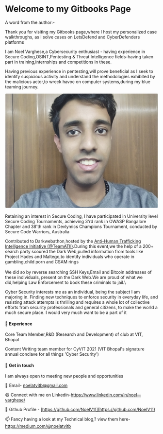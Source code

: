 # Welcome to my Gitbooks Page

A word from the author:-&#x20;

Thank you for visiting my Gitbooks page,where I host my personalized case walkthroughs, as I solve cases on LetsDefend and CyberDefenders platforms

I am Noel Varghese,a Cybersecurity enthusiast - having experience in Secure Coding,OSINT,Pentesting & Threat Intelligence fields-having taken part in training,internships and competitions in these.

Having previous experience in pentesting,will prove beneficial as I seek to identify suspicious activity and understand the methodologies exhibited by the malicious actor,to wreck havoc on computer systems,during my blue teaming journey.

![](.gitbook/assets/1.PNG)

Retaining an interest in Secure Coding, I have participated in University level Secure Coding Tournaments, achieving 3'rd rank in OWASP Bangalore Chapter and 38'th rank in Devlymics Champions Tournament, conducted by Secure Code Warriors, Australia

Contributed to Darkwebathon,hosted by the [Anti-Human Trafficking Intelligence Initiative (@TeamATII)](https://www.linkedin.com/company/anti-human-trafficking-intelligence-initiative/).During this event,we the help of a 200+ search party scoured the Dark Web,pulled information from tools like Project Hades and Maltego,to identify individuals who operate in gambling,child porn and CSAM rings\
\
We did so by reverse searching SSH Keys,Email and Bitcoin addresses of these individuals, present on the Dark Web.We are proud of what we did,helping Law Enforcement to book these criminals to jail.\


Cyber Security interests me as an individual, being the subject I am majoring in. Finding new techniques to enforce security in everyday life, and resisting attack attempts is thrilling and requires a whole lot of collective efforts from security professionals and general citizens, to make the world a much secure place. I would very much want to be a part of it

#### 🌱 Experience

Core Team Member,R\&D (Research and Development) of club at VIT, Bhopal

Content Writing team member for CyVIT 2021 (VIT Bhopal's signature annual conclave for all things 'Cyber Security')

#### 🤔 Get in touch

I am always open to meeting new people and opportunities

💬 Email- noelatvitb@gmail.com

😄 Connect with me on Linkedin-https://www.linkedin.com/in/noel--varghese/

🌱 Github Profile - [https://github.com/NoelV11](https://github.com/NoelV11)

📫 Fancy having a look at my Technical blog,? view them here-https://medium.com/@noelatvitb
